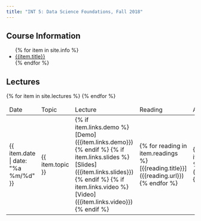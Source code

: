 ```yaml
---
title: "INT 5: Data Science Foundations, Fall 2018"
---
```


<div class="container">
<section id="content">
<div id="info">
<h2>Course Information</h2>
<ul>
{% for item in site.info %}
<li><a href="{{item.url}}">{{item.title}}</a></li>
{% endfor %}
</ul>
</div>

<div id="info">
<h2>Lectures</h2>

<div class="calendar">
<table class="table table-sm">
<thead>
<tr>
<td class="header">Date</td>
<td class="header">Topic</td>
<td class="header">Lecture</td>
<td class="header">Reading</td>
<td class="header">Assignment</td>
</tr>
</thead>

<tbody>
{% for item in site.lectures %}
<tr>
<td markdown="1">
{{ item.date | date: "%a %m/%d"  }}
</td>
<td markdown="1">
{{ item.topic }}
</td>
<td markdown="1">
{% if item.links.demo %}[Demo]({{item.links.demo}}){% endif %}  
{% if item.links.slides %}[Slides]({{item.links.slides}}){% endif %}  
{% if item.links.video %}[Video]({{item.links.video}}){% endif %}  
</td>
<td markdown="1">
{% for reading in item.readings %}[{{reading.title}}]({{reading.url}})<br/>{% endfor %}
</td>
<td markdown="1">
{% for asn in item.assignments %}[{{asn.title}}]({{asn.url}})<br/>{% endfor %}
</td>
</tr>
{% endfor %}
</tbody>
</table>
</div> <!--end calendar -->
</div>
</section>
</div> <!--end container -->

